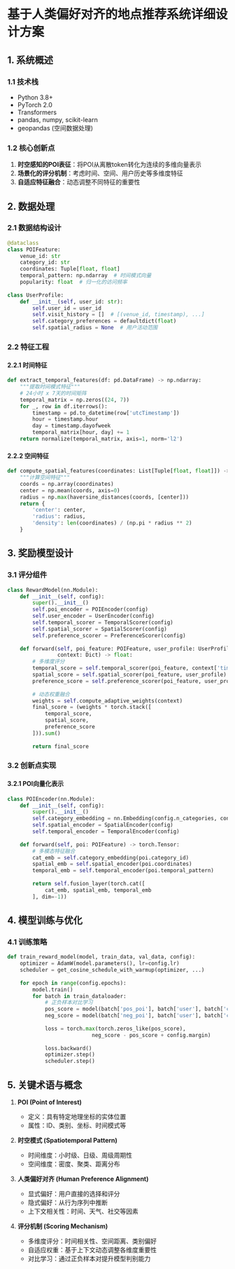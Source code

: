 # 基于人类偏好对齐的地点推荐系统详细设计方案

## 1. 系统概述
### 1.1 技术栈
- Python 3.8+
- PyTorch 2.0
- Transformers
- pandas, numpy, scikit-learn
- geopandas (空间数据处理)

### 1.2 核心创新点
1. **时空感知的POI表征**：将POI从离散token转化为连续的多维向量表示
2. **场景化的评分机制**：考虑时间、空间、用户历史等多维度特征
3. **自适应特征融合**：动态调整不同特征的重要性

## 2. 数据处理

### 2.1 数据结构设计

```python
@dataclass
class POIFeature:
    venue_id: str
    category_id: str
    coordinates: Tuple[float, float]
    temporal_pattern: np.ndarray  # 时间模式向量
    popularity: float  # 归一化的访问频率
    
class UserProfile:
    def __init__(self, user_id: str):
        self.user_id = user_id
        self.visit_history = []  # [(venue_id, timestamp), ...]
        self.category_preferences = defaultdict(float)
        self.spatial_radius = None  # 用户活动范围
```

### 2.2 特征工程

#### 2.2.1 时间特征

```python
def extract_temporal_features(df: pd.DataFrame) -> np.ndarray:
    """提取时间模式特征"""
    # 24小时 x 7天的时间矩阵
    temporal_matrix = np.zeros((24, 7))
    for _, row in df.iterrows():
        timestamp = pd.to_datetime(row['utcTimestamp'])
        hour = timestamp.hour
        day = timestamp.dayofweek
        temporal_matrix[hour, day] += 1
    return normalize(temporal_matrix, axis=1, norm='l2')
```

#### 2.2.2 空间特征

```python
def compute_spatial_features(coordinates: List[Tuple[float, float]]) -> Dict:
    """计算空间特征"""
    coords = np.array(coordinates)
    center = np.mean(coords, axis=0)
    radius = np.max(haversine_distances(coords, [center]))
    return {
        'center': center,
        'radius': radius,
        'density': len(coordinates) / (np.pi * radius ** 2)
    }
```

## 3. 奖励模型设计

### 3.1 评分组件

```python
class RewardModel(nn.Module):
    def __init__(self, config):
        super().__init__()
        self.poi_encoder = POIEncoder(config)
        self.user_encoder = UserEncoder(config)
        self.temporal_scorer = TemporalScorer(config)
        self.spatial_scorer = SpatialScorer(config)
        self.preference_scorer = PreferenceScorer(config)
        
    def forward(self, poi_feature: POIFeature, user_profile: UserProfile, 
                context: Dict) -> float:
        # 多维度评分
        temporal_score = self.temporal_scorer(poi_feature, context['time'])
        spatial_score = self.spatial_scorer(poi_feature, user_profile)
        preference_score = self.preference_scorer(poi_feature, user_profile)
        
        # 动态权重融合
        weights = self.compute_adaptive_weights(context)
        final_score = (weights * torch.stack([
            temporal_score,
            spatial_score,
            preference_score
        ])).sum()
        
        return final_score
```

### 3.2 创新点实现

#### 3.2.1 POI向量化表示

```python
class POIEncoder(nn.Module):
    def __init__(self, config):
        super().__init__()
        self.category_embedding = nn.Embedding(config.n_categories, config.hidden_dim)
        self.spatial_encoder = SpatialEncoder(config)
        self.temporal_encoder = TemporalEncoder(config)
        
    def forward(self, poi: POIFeature) -> torch.Tensor:
        # 多模态特征融合
        cat_emb = self.category_embedding(poi.category_id)
        spatial_emb = self.spatial_encoder(poi.coordinates)
        temporal_emb = self.temporal_encoder(poi.temporal_pattern)
        
        return self.fusion_layer(torch.cat([
            cat_emb, spatial_emb, temporal_emb
        ], dim=-1))
```

## 4. 模型训练与优化

### 4.1 训练策略

```python
def train_reward_model(model, train_data, val_data, config):
    optimizer = AdamW(model.parameters(), lr=config.lr)
    scheduler = get_cosine_schedule_with_warmup(optimizer, ...)
    
    for epoch in range(config.epochs):
        model.train()
        for batch in train_dataloader:
            # 正负样本对比学习
            pos_score = model(batch['pos_poi'], batch['user'], batch['context'])
            neg_score = model(batch['neg_poi'], batch['user'], batch['context'])
            
            loss = torch.max(torch.zeros_like(pos_score), 
                           neg_score - pos_score + config.margin)
            
            loss.backward()
            optimizer.step()
            scheduler.step()
```

## 5. 关键术语与概念

1. **POI (Point of Interest)**
   - 定义：具有特定地理坐标的实体位置
   - 属性：ID、类别、坐标、时间模式等

2. **时空模式 (Spatiotemporal Pattern)**
   - 时间维度：小时级、日级、周级周期性
   - 空间维度：密度、聚类、距离分布

3. **人类偏好对齐 (Human Preference Alignment)**
   - 显式偏好：用户直接的选择和评分
   - 隐式偏好：从行为序列中推断
   - 上下文相关性：时间、天气、社交等因素

4. **评分机制 (Scoring Mechanism)**
   - 多维度评分：时间相关性、空间距离、类别偏好
   - 自适应权重：基于上下文动态调整各维度重要性
   - 对比学习：通过正负样本对提升模型判别能力
